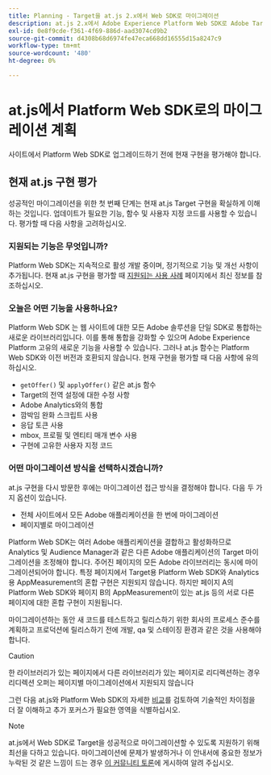 ```yaml
---
title: Planning - Target을 at.js 2.x에서 Web SDK로 마이그레이션
description: at.js 2.x에서 Adobe Experience Platform Web SDK로 Adobe Target 구현을 계획하는 방법에 대해 알아봅니다.
exl-id: 0e8f9cde-f361-4f69-886d-aad3074cd9b2
source-git-commit: d4308b68d6974fe47eca668dd16555d15a8247c9
workflow-type: tm+mt
source-wordcount: '480'
ht-degree: 0%

---
```


# at.js에서 Platform Web SDK로의 마이그레이션 계획

사이트에서 Platform Web SDK로 업그레이드하기 전에 현재 구현을 평가해야 합니다.

## 현재 at.js 구현 평가

성공적인 마이그레이션을 위한 첫 번째 단계는 현재 at.js Target 구현을 확실하게 이해하는 것입니다. 업데이트가 필요한 기능, 함수 및 사용자 지정 코드를 사용할 수 있습니다. 평가할 때 다음 사항을 고려하십시오.

### 지원되는 기능은 무엇입니까?

Platform Web SDK는 지속적으로 활성 개발 중이며, 정기적으로 기능 및 개선 사항이 추가됩니다. 현재 at.js 구현을 평가할 때 [지원되는 사용 사례](https://github.com/orgs/adobe/projects/18/views/1) 페이지에서 최신 정보를 참조하십시오.

### 오늘은 어떤 기능을 사용하나요?

Platform Web SDK 는 웹 사이트에 대한 모든 Adobe 솔루션을 단일 SDK로 통합하는 새로운 라이브러리입니다. 이를 통해 통합을 강화할 수 있으며 Adobe Experience Platform 고유의 새로운 기능을 사용할 수 있습니다. 그러나 at.js 함수는 Platform Web SDK와 이전 버전과 호환되지 않습니다. 현재 구현을 평가할 때 다음 사항에 유의하십시오.

- `getOffer()` 및 `applyOffer()` 같은 at.js 함수
- Target의 전역 설정에 대한 수정 사항
- Adobe Analytics와의 통합
- 깜박임 완화 스크립트 사용
- 응답 토큰 사용
- mbox, 프로필 및 엔티티 매개 변수 사용
- 구현에 고유한 사용자 지정 코드

### 어떤 마이그레이션 방식을 선택하시겠습니까?

at.js 구현을 다시 방문한 후에는 마이그레이션 접근 방식을 결정해야 합니다. 다음 두 가지 옵션이 있습니다.

- 전체 사이트에서 모든 Adobe 애플리케이션을 한 번에 마이그레이션
- 페이지별로 마이그레이션

Platform Web SDK는 여러 Adobe 애플리케이션을 결합하고 활성화하므로 Analytics 및 Audience Manager과 같은 다른 Adobe 애플리케이션의 Target 마이그레이션을 조정해야 합니다. 주어진 페이지의 모든 Adobe 라이브러리는 동시에 마이그레이션되어야 합니다. 특정 페이지에서 Target용 Platform Web SDK와 Analytics용 AppMeasurement의 혼합 구현은 지원되지 않습니다. 하지만 페이지 A의 Platform Web SDK와 페이지 B의 AppMeasurement이 있는 at.js 등의 서로 다른 페이지에 대한 혼합 구현이 지원됩니다.

마이그레이션하는 동안 새 코드를 테스트하고 릴리스하기 위한 회사의 프로세스 준수를 계획하고 프로덕션에 릴리스하기 전에 개발, qa 및 스테이징 환경과 같은 것을 사용해야 합니다.

>[!CAUTION]
>
>한 라이브러리가 있는 페이지에서 다른 라이브러리가 있는 페이지로 리디렉션하는 경우 리디렉션 오퍼는 페이지별 마이그레이션에서 지원되지 않습니다


그런 다음 at.js와 Platform Web SDK의 자세한 [비교](detailed-comparison.md)를 검토하여 기술적인 차이점을 더 잘 이해하고 추가 포커스가 필요한 영역을 식별하십시오.

>[!NOTE]
>
>at.js에서 Web SDK로 Target을 성공적으로 마이그레이션할 수 있도록 지원하기 위해 최선을 다하고 있습니다. 마이그레이션에 문제가 발생하거나 이 안내서에 중요한 정보가 누락된 것 같은 느낌이 드는 경우 [이 커뮤니티 토론](https://experienceleaguecommunities.adobe.com/t5/adobe-experience-platform-data/tutorial-discussion-migrate-target-from-at-js-to-web-sdk/m-p/575587#M463)에 게시하여 알려 주십시오.

